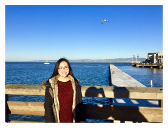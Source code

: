 <img style="float: right;" src="https://github.com/ktnguyen17/ktnguyen17.github.io/blob/main/IMG_5254.jpg">
